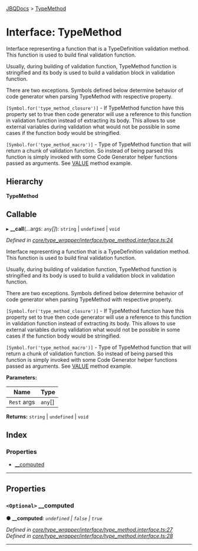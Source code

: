 [JBQDocs](../README.md) > [TypeMethod](../interfaces/typemethod.md)

# Interface: TypeMethod

Interface representing a function that is a TypeDefinition validation method. This function is used to build final validation function.

Usually, during building of validation function, TypeMethod function is stringified and its body is used to build a validation block in validation function.

There are two exceptions. Symbols defined below determine behavior of code generator when parsing TypeMethod with respective property.

`[Symbol.for('type_method_closure')]` - If TypeMethod function have this property set to true then code generator will use a reference to this function in validation function instead of extracting its body. This allows to use external variables during validation what would not be possible in some cases if the function body would be stringified.

`[Symbol.for('type_method_macro')]` - Type of TypeMethod function that will return a chunk of validation function. So instead of being parsed this function is simply invoked with some Code Generator helper functions passed as arguments. See [VALUE](https://github.com/krnik/jbq/blob/master/src/types/Number.ts) method example.

## Hierarchy

**TypeMethod**

## Callable
▸ **__call**(...args: *`any`[]*): `string` \| `undefined` \| `void`

*Defined in [core/type_wrapper/interface/type_method.interface.ts:24](https://github.com/krnik/vjs-validator/blob/ac18222/src/core/type_wrapper/interface/type_method.interface.ts#L24)*

Interface representing a function that is a TypeDefinition validation method. This function is used to build final validation function.

Usually, during building of validation function, TypeMethod function is stringified and its body is used to build a validation block in validation function.

There are two exceptions. Symbols defined below determine behavior of code generator when parsing TypeMethod with respective property.

`[Symbol.for('type_method_closure')]` - If TypeMethod function have this property set to true then code generator will use a reference to this function in validation function instead of extracting its body. This allows to use external variables during validation what would not be possible in some cases if the function body would be stringified.

`[Symbol.for('type_method_macro')]` - Type of TypeMethod function that will return a chunk of validation function. So instead of being parsed this function is simply invoked with some Code Generator helper functions passed as arguments. See [VALUE](https://github.com/krnik/jbq/blob/master/src/types/Number.ts) method example.

**Parameters:**

| Name | Type |
| ------ | ------ |
| `Rest` args | `any`[] |

**Returns:** `string` \| `undefined` \| `void`

## Index

### Properties

* [__computed](typemethod.md#__computed)

---

## Properties

<a id="__computed"></a>

### `<Optional>` __computed

**● __computed**: *`undefined` \| `false` \| `true`*

*Defined in [core/type_wrapper/interface/type_method.interface.ts:27](https://github.com/krnik/vjs-validator/blob/ac18222/src/core/type_wrapper/interface/type_method.interface.ts#L27)*
*Defined in [core/type_wrapper/interface/type_method.interface.ts:28](https://github.com/krnik/vjs-validator/blob/ac18222/src/core/type_wrapper/interface/type_method.interface.ts#L28)*

___

